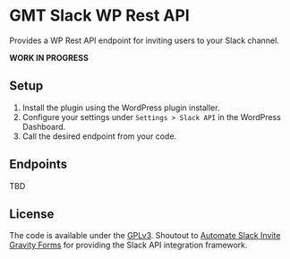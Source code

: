 # GMT Slack WP Rest API
Provides a WP Rest API endpoint for inviting users to your Slack channel.

**WORK IN PROGRESS**


## Setup

1. Install the plugin using the WordPress plugin installer.
2. Configure your settings under `Settings > Slack API` in the WordPress Dashboard.
3. Call the desired endpoint from your code.


## Endpoints

TBD


## License

The code is available under the [GPLv3](LICENSE.md). Shoutout to [Automate Slack Invite Gravity Forms](https://wordpress.org/plugins/automate-slack-invite-gravityforms/) for providing the Slack API integration framework.